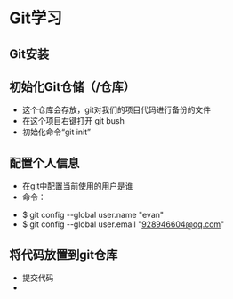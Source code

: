 # Git学习

## Git安装

## 初始化Git仓储（/仓库）
+ 这个仓库会存放，git对我们的项目代码进行备份的文件
+ 在这个项目右键打开 git bush
+ 初始化命令“git init”

## 配置个人信息
+ 在git中配置当前使用的用户是谁
+ 命令： 
 - $ git config --global user.name "evan"
 - $ git config --global user.email "928946604@qq.com"
 
## 将代码放置到git仓库
+ 提交代码
+ 
 
## 
## 
## 
## 
 
